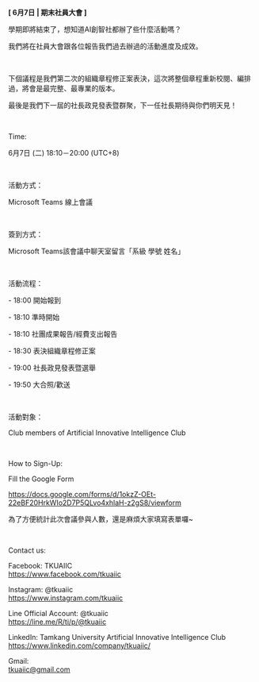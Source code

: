 **[ 6月7日 | 期末社員大會 ]**

學期即將結束了，想知道AI創智社都辦了些什麼活動嗎？

我們將在社員大會跟各位報告我們過去辦過的活動進度及成效。

&nbsp;

下個議程是我們第二次的組織章程修正案表決，這次將整個章程重新校閱、編排過，將會是最完整、最專業的版本。

最後是我們下一屆的社長政見發表暨群聚，下一任社長期待與你們明天見！

&nbsp;

Time:

6月7日 (二) 18:10－20:00 (UTC+8)

&nbsp;

活動方式：

Microsoft Teams 線上會議

&nbsp;

簽到方式：

Microsoft Teams該會議中聊天室留言「系級 學號 姓名」

&nbsp;

活動流程：

\- 18:00 開始報到

\- 18:10 準時開始

\- 18:10 社團成果報告/經費支出報告

\- 18:30 表決組織章程修正案

\- 19:00 社長政見發表暨選舉

\- 19:50 大合照/歡送

&nbsp;

活動對象：

Club members of Artificial Innovative Intelligence Club

&nbsp;

How to Sign-Up:

Fill the Google Form

https://docs.google.com/forms/d/1okzZ-OEt-22eBF20HrkWIo2D7P5QLvo4xhlaH-z2gS8/viewform

為了方便統計此次會議參與人數，還是麻煩大家填寫表單囉~

&nbsp;

Contact us:

Facebook: TKUAIIC <br />https://www.facebook.com/tkuaiic

Instagram: @tkuaiic <br />https://www.instagram.com/tkuaiic

Line Official Account: @tkuaiic <br />https://line.me/R/ti/p/@tkuaiic

LinkedIn: Tamkang University Artificial Innovative Intelligence Club <br />https://www.linkedin.com/company/tkuaiic/

Gmail: <br />tkuaiic@gmail.com
